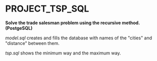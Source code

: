 # PROJECT_TSP_SQL
**Solve the trade salesman problem using the recursive method.(PostgeSQL)**

_model.sql_ creates and fills the database with names of the "cities" and "distance" between them.

_tsp.sql_ shows the minimum way and the maximum way.
